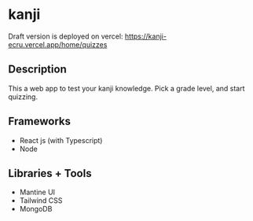 # kanji

Draft version is deployed on vercel: https://kanji-ecru.vercel.app/home/quizzes

## Description

This a web app to test your kanji knowledge. Pick a grade level, and start quizzing.

## Frameworks
* React js (with Typescript)
* Node

## Libraries + Tools
* Mantine UI
* Tailwind CSS
* MongoDB
